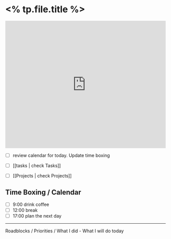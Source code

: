 # <% tp.file.title %>

<iframe  
	border=0
	frameborder=0
	height=400
	width=100%
	src="https://www.dilbert.com"></iframe>


- [ ] review calendar for today.  Update time boxing
- [ ] [[tasks | check Tasks]]
- [ ] [[Projects | check Projects]]


## Time Boxing / Calendar
- [ ] 9:00 drink coffee
- [ ] 12:00 break
- [ ] 17:00 plan the next day

---

Roadblocks / Priorities / What I did - What I will do today